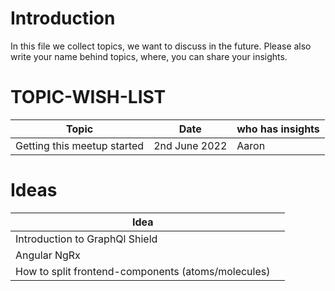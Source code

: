 # Introduction
In this file we collect topics, we want to discuss in the future. Please also write your name behind topics, where, you can share your insights.

# TOPIC-WISH-LIST

|Topic|Date|who has insights|
|---|---|---|
|Getting this meetup started|2nd June 2022|Aaron|

# Ideas

|Idea||
|---|---|
|Introduction to GraphQl Shield||
|Angular NgRx|
|How to split frontend-components (atoms/molecules)||
